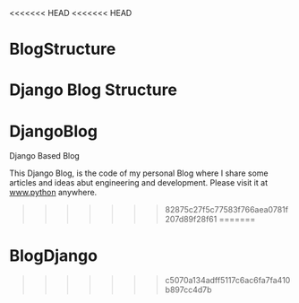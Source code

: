 <<<<<<< HEAD
<<<<<<< HEAD
# BlogStructure
Django Blog Structure
=======
# DjangoBlog
Django Based Blog

This Django Blog, is the code of my personal Blog  where I share some articles and ideas abut engineering and development. 
Please visit it at www.python anywhere.
>>>>>>> 82875c27f5c77583f766aea0781f207d89f28f61
=======
# BlogDjango
>>>>>>> c5070a134adff5117c6ac6fa7fa410b897cc4d7b
